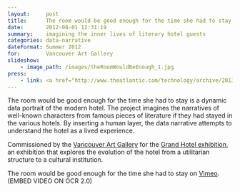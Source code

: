 ```yaml
---
layout:     post
title:      The room would be good enough for the time she had to stay
date:       2012-08-01 12:31:19
summary:    imagining the inner lives of literary hotel guests
categories: data-narrative
dateFormat: Summer 2012
for:        Vancouver Art Gallery
slideshow:
    - image_path: /images/theRoomWouldBeEnough_1.jpg
press:
    - link: <a href="http://www.theatlantic.com/technology/archive/2013/07/data-visualization-inspired-by-jack-kerouac/277455/" target="_blank">The Atlantic</a> 
---
```


The room would be good enough for the time she had to stay is a dynamic data portrait of the modern hotel. The project imagines the narratives of well-known characters from famous pieces of literature if they had stayed in the various hotels.  By inserting a human layer, the data narrative attempts to understand the hotel as a lived experience.

Commissioned by the <a href="https://www.vanartgallery.bc.ca/" target="_blank">Vancouver Art Gallery</a> for the <a href="http://projects.vanartgallery.bc.ca/publications/Hotel/exhibition-page/" target="_blank">Grand Hotel exhibition</a>, an exhibition that explores the evolution of the hotel from a utilitarian structure to a cultural institution.

The room would be good enough for the time she had to stay on <a href="https://vimeo.com/69681117" target="_blank">Vimeo</a>. (EMBED VIDEO ON OCR 2.0)